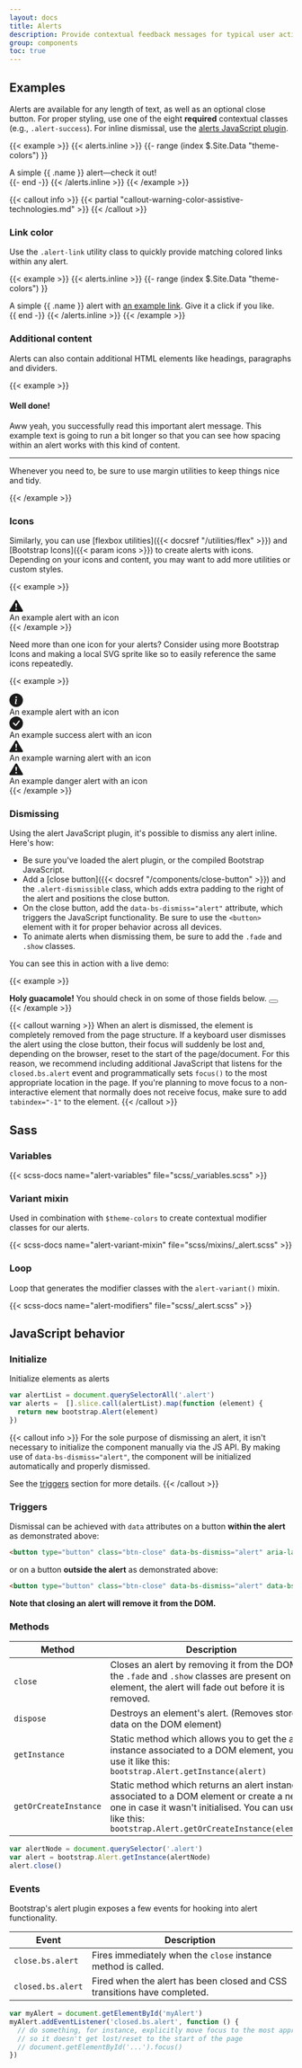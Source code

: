 ```yaml
---
layout: docs
title: Alerts
description: Provide contextual feedback messages for typical user actions with the handful of available and flexible alert messages.
group: components
toc: true
---
```


## Examples

Alerts are available for any length of text, as well as an optional close button. For proper styling, use one of the eight **required** contextual classes (e.g., `.alert-success`). For inline dismissal, use the [alerts JavaScript plugin](#dismissing).

{{< example >}}
{{< alerts.inline >}}
{{- range (index $.Site.Data "theme-colors") }}
<div class="alert alert-{{ .name }}" role="alert">
  A simple {{ .name }} alert—check it out!
</div>{{- end -}}
{{< /alerts.inline >}}
{{< /example >}}

{{< callout info >}}
{{< partial "callout-warning-color-assistive-technologies.md" >}}
{{< /callout >}}

### Link color

Use the `.alert-link` utility class to quickly provide matching colored links within any alert.

{{< example >}}
{{< alerts.inline >}}
{{- range (index $.Site.Data "theme-colors") }}
<div class="alert alert-{{ .name }}" role="alert">
  A simple {{ .name }} alert with <a href="#" class="alert-link">an example link</a>. Give it a click if you like.
</div>{{ end -}}
{{< /alerts.inline >}}
{{< /example >}}

### Additional content

Alerts can also contain additional HTML elements like headings, paragraphs and dividers.

{{< example >}}
<div class="alert alert-success" role="alert">
  <h4 class="alert-heading">Well done!</h4>
  <p>Aww yeah, you successfully read this important alert message. This example text is going to run a bit longer so that you can see how spacing within an alert works with this kind of content.</p>
  <hr>
  <p class="mb-0">Whenever you need to, be sure to use margin utilities to keep things nice and tidy.</p>
</div>
{{< /example >}}

### Icons

Similarly, you can use [flexbox utilities]({{< docsref "/utilities/flex" >}}) and [Bootstrap Icons]({{< param icons >}}) to create alerts with icons. Depending on your icons and content, you may want to add more utilities or custom styles.

{{< example >}}
<div class="alert alert-primary d-flex align-items-center" role="alert">
  <svg xmlns="http://www.w3.org/2000/svg" width="24" height="24" fill="currentColor" class="bi bi-exclamation-triangle-fill flex-shrink-0 me-2" viewBox="0 0 16 16" role="img" aria-label="Warning:">
    <path d="M8.982 1.566a1.13 1.13 0 0 0-1.96 0L.165 13.233c-.457.778.091 1.767.98 1.767h13.713c.889 0 1.438-.99.98-1.767L8.982 1.566zM8 5c.535 0 .954.462.9.995l-.35 3.507a.552.552 0 0 1-1.1 0L7.1 5.995A.905.905 0 0 1 8 5zm.002 6a1 1 0 1 1 0 2 1 1 0 0 1 0-2z"/>
  </svg>
  <div>
    An example alert with an icon
  </div>
</div>
{{< /example >}}

Need more than one icon for your alerts? Consider using more Bootstrap Icons and making a local SVG sprite like so to easily reference the same icons repeatedly.

{{< example >}}
<svg xmlns="http://www.w3.org/2000/svg" style="display: none;">
  <symbol id="check-circle-fill" fill="currentColor" viewBox="0 0 16 16">
    <path d="M16 8A8 8 0 1 1 0 8a8 8 0 0 1 16 0zm-3.97-3.03a.75.75 0 0 0-1.08.022L7.477 9.417 5.384 7.323a.75.75 0 0 0-1.06 1.06L6.97 11.03a.75.75 0 0 0 1.079-.02l3.992-4.99a.75.75 0 0 0-.01-1.05z"/>
  </symbol>
  <symbol id="info-fill" fill="currentColor" viewBox="0 0 16 16">
    <path d="M8 16A8 8 0 1 0 8 0a8 8 0 0 0 0 16zm.93-9.412-1 4.705c-.07.34.029.533.304.533.194 0 .487-.07.686-.246l-.088.416c-.287.346-.92.598-1.465.598-.703 0-1.002-.422-.808-1.319l.738-3.468c.064-.293.006-.399-.287-.47l-.451-.081.082-.381 2.29-.287zM8 5.5a1 1 0 1 1 0-2 1 1 0 0 1 0 2z"/>
  </symbol>
  <symbol id="exclamation-triangle-fill" fill="currentColor" viewBox="0 0 16 16">
    <path d="M8.982 1.566a1.13 1.13 0 0 0-1.96 0L.165 13.233c-.457.778.091 1.767.98 1.767h13.713c.889 0 1.438-.99.98-1.767L8.982 1.566zM8 5c.535 0 .954.462.9.995l-.35 3.507a.552.552 0 0 1-1.1 0L7.1 5.995A.905.905 0 0 1 8 5zm.002 6a1 1 0 1 1 0 2 1 1 0 0 1 0-2z"/>
  </symbol>
</svg>

<div class="alert alert-primary d-flex align-items-center" role="alert">
  <svg class="bi flex-shrink-0 me-2" width="24" height="24" role="img" aria-label="Info:"><use xlink:href="#info-fill"/></svg>
  <div>
    An example alert with an icon
  </div>
</div>
<div class="alert alert-success d-flex align-items-center" role="alert">
  <svg class="bi flex-shrink-0 me-2" width="24" height="24" role="img" aria-label="Success:"><use xlink:href="#check-circle-fill"/></svg>
  <div>
    An example success alert with an icon
  </div>
</div>
<div class="alert alert-warning d-flex align-items-center" role="alert">
  <svg class="bi flex-shrink-0 me-2" width="24" height="24" role="img" aria-label="Warning:"><use xlink:href="#exclamation-triangle-fill"/></svg>
  <div>
    An example warning alert with an icon
  </div>
</div>
<div class="alert alert-danger d-flex align-items-center" role="alert">
  <svg class="bi flex-shrink-0 me-2" width="24" height="24" role="img" aria-label="Danger:"><use xlink:href="#exclamation-triangle-fill"/></svg>
  <div>
    An example danger alert with an icon
  </div>
</div>
{{< /example >}}

### Dismissing

Using the alert JavaScript plugin, it's possible to dismiss any alert inline. Here's how:

- Be sure you've loaded the alert plugin, or the compiled Bootstrap JavaScript.
- Add a [close button]({{< docsref "/components/close-button" >}}) and the `.alert-dismissible` class, which adds extra padding to the right of the alert and positions the close button.
- On the close button, add the `data-bs-dismiss="alert"` attribute, which triggers the JavaScript functionality. Be sure to use the `<button>` element with it for proper behavior across all devices.
- To animate alerts when dismissing them, be sure to add the `.fade` and `.show` classes.

You can see this in action with a live demo:

{{< example >}}
<div class="alert alert-warning alert-dismissible fade show" role="alert">
  <strong>Holy guacamole!</strong> You should check in on some of those fields below.
  <button type="button" class="btn-close" data-bs-dismiss="alert" aria-label="Close"></button>
</div>
{{< /example >}}

{{< callout warning >}}
When an alert is dismissed, the element is completely removed from the page structure. If a keyboard user dismisses the alert using the close button, their focus will suddenly be lost and, depending on the browser, reset to the start of the page/document. For this reason, we recommend including additional JavaScript that listens for the `closed.bs.alert` event and programmatically sets `focus()` to the most appropriate location in the page. If you're planning to move focus to a non-interactive element that normally does not receive focus, make sure to add `tabindex="-1"` to the element.
{{< /callout >}}

## Sass

### Variables

{{< scss-docs name="alert-variables" file="scss/_variables.scss" >}}

### Variant mixin

Used in combination with `$theme-colors` to create contextual modifier classes for our alerts.

{{< scss-docs name="alert-variant-mixin" file="scss/mixins/_alert.scss" >}}

### Loop

Loop that generates the modifier classes with the `alert-variant()` mixin.

{{< scss-docs name="alert-modifiers" file="scss/_alert.scss" >}}

## JavaScript behavior

### Initialize

Initialize elements as alerts

```js
var alertList = document.querySelectorAll('.alert')
var alerts =  [].slice.call(alertList).map(function (element) {
  return new bootstrap.Alert(element)
})
```
{{< callout info >}}
For the sole purpose of dismissing an alert, it isn't necessary to initialize the component manually via the JS API. By making use of `data-bs-dismiss="alert"`, the component will be initialized automatically and properly dismissed.

See the [triggers](#triggers) section for more details.
{{< /callout >}}

### Triggers

Dismissal can be achieved with `data` attributes on a button **within the alert** as demonstrated above:

```html
<button type="button" class="btn-close" data-bs-dismiss="alert" aria-label="Close"></button>
```

or on a button **outside the alert** as demonstrated above:

```html
<button type="button" class="btn-close" data-bs-dismiss="alert" data-bs-target="#my-alert" aria-label="Close"></button>
```

**Note that closing an alert will remove it from the DOM.**

### Methods

<table class="table">
  <thead>
    <tr>
      <th>Method</th>
      <th>Description</th>
    </tr>
  </thead>
  <tbody>
    <tr>
      <td>
        <code>close</code>
      </td>
      <td>
        Closes an alert by removing it from the DOM. If the <code>.fade</code> and <code>.show</code> classes are present on the element, the alert will fade out before it is removed.
      </td>
    </tr>
    <tr>
      <td>
        <code>dispose</code>
      </td>
      <td>
        Destroys an element's alert. (Removes stored data on the DOM element)
      </td>
    </tr>
    <tr>
      <td>
        <code>getInstance</code>
      </td>
      <td>
        Static method which allows you to get the alert instance associated to a DOM element, you can use it like this: <code>bootstrap.Alert.getInstance(alert)</code>
      </td>
    </tr>
    <tr>
      <td>
        <code>getOrCreateInstance</code>
      </td>
      <td>
        Static method which returns an alert instance associated to a DOM element or create a new one in case it wasn't initialised.
        You can use it like this: <code>bootstrap.Alert.getOrCreateInstance(element)</code>
      </td>
    </tr>
  </tbody>
</table>

```js
var alertNode = document.querySelector('.alert')
var alert = bootstrap.Alert.getInstance(alertNode)
alert.close()
```

### Events

Bootstrap's alert plugin exposes a few events for hooking into alert functionality.

<table class="table">
  <thead>
    <tr>
      <th>Event</th>
      <th>Description</th>
    </tr>
  </thead>
  <tbody>
    <tr>
      <td><code>close.bs.alert</code></td>
      <td>
        Fires immediately when the <code>close</code> instance method is called.
      </td>
    </tr>
    <tr>
      <td><code>closed.bs.alert</code></td>
      <td>
        Fired when the alert has been closed and CSS transitions have completed.
      </td>
    </tr>
  </tbody>
</table>

```js
var myAlert = document.getElementById('myAlert')
myAlert.addEventListener('closed.bs.alert', function () {
  // do something, for instance, explicitly move focus to the most appropriate element,
  // so it doesn't get lost/reset to the start of the page
  // document.getElementById('...').focus()
})
```
